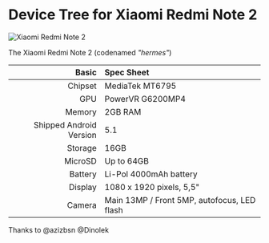 Device Tree for Xiaomi Redmi Note 2
===========================================
![Xiaomi Redmi Note 2](https://www.dpreview.com/files/p/articles/9504161465/title.jpg "Xiaomi Redmi Note 2")


The Xiaomi Redmi Note 2 (codenamed _"hermes"_)

Basic                   | Spec Sheet
-----------------------:|:-------------------------
Chipset                 | MediaTek MT6795
GPU                     | PowerVR G6200MP4
Memory                  | 2GB RAM
Shipped Android Version | 5.1
Storage                 | 16GB
MicroSD                 | Up to 64GB
Battery                 | Li-Pol 4000mAh battery
Display                 | 1080 x 1920 pixels, 5,5"
Camera                  | Main 13MP / Front 5MP, autofocus, LED flash


Thanks to @azizbsn @Dinolek 


